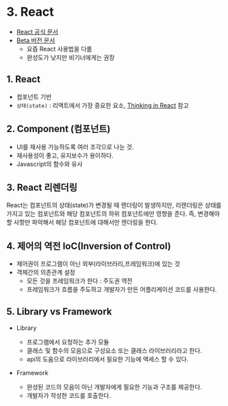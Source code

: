 # 3. React

- [React 공식 문서](https://ko.reactjs.org/)
- [Beta 버전 문서](https://beta.reactjs.org/)
  - 요즘 React 사용법을 다룸
  - 완성도가 낮지만 비기너에게는 권장


## 1. React
- 컴포넌트 기반
- `상태(state)` : 리액트에서 가장 중요한 요소, [Thinking in React](https://beta.reactjs.org/learn/thinking-in-react) 참고

## 2. Component (컴포넌트)
- UI를 재사용 가능하도록 여러 조각으로 나눈 것.
- 재사용성이 좋고, 유지보수가 용이하다.
- Javascript의 함수와 유사

## 3. React 리렌더링
React는 컴포넌트의 상태(state)가 변경될 때 렌더링이 발생하지만, 리렌더링은 상태를 가지고 있는 컴포넌트와 해당 컴포넌트의 하위 컴포넌트에만 영향을 준다. 즉, 변경해야 할 사항만 파악해서 해당 컴포넌트에 대해서만 렌더링을 한다.

## 4. 제어의 역전 IoC(Inversion of Control)
- 제어권이 프로그램이 아닌 외부(라이브러리,프레임워크)에 있는 것
- 객체간의 의존관계 설정
  - 모든 것을 프레임워크가 한다 : 주도권 역전
  - 프레임워크가 흐름을 주도하고 개발자가 만든 어플리케이션 코드를 사용한다.

## 5. Library vs Framework
- Library
  - 프로그램에서 요청하는 추가 모듈
  - 클래스 및 함수의 모음으로 구성요소 또는 클래스 라이브러리라고 한다.
  - api의 도움으로 라이브러리에서 필요한 기능에 액세스 할 수 있다.

- Framework
  - 완성된 코드의 모음이 아닌 개발자에게 필요한 기능과 구조를 제공한다.
  - 개발자가 작성한 코드를 호출한다.
